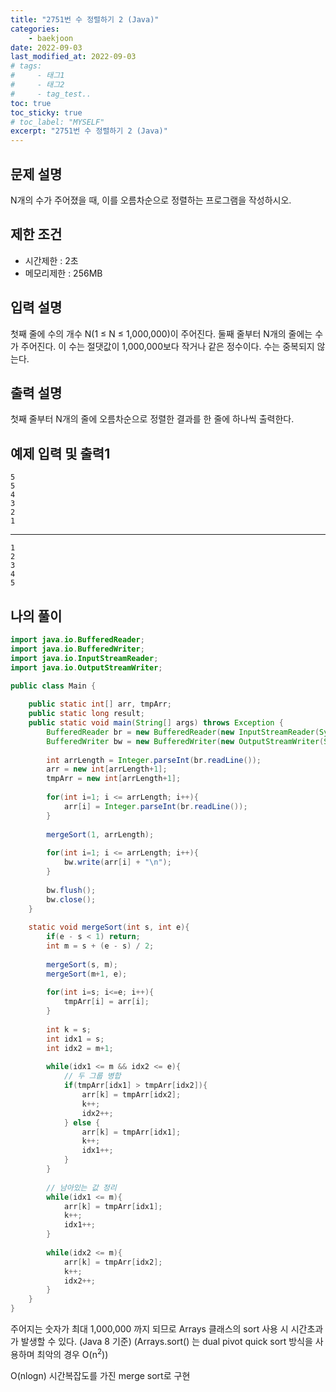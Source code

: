 ```yaml
---
title: "2751번 수 정렬하기 2 (Java)"
categories: 
    - baekjoon
date: 2022-09-03
last_modified_at: 2022-09-03
# tags:
#     - 태그1
#     - 태그2
#     - tag_test..
toc: true
toc_sticky: true
# toc_label: "MYSELF"
excerpt: "2751번 수 정렬하기 2 (Java)"
---
```

## 문제 설명

N개의 수가 주어졌을 때, 이를 오름차순으로 정렬하는 프로그램을 작성하시오.

## 제한 조건

- 시간제한 : 2초
- 메모리제한 : 256MB

## 입력 설명

첫째 줄에 수의 개수 N(1 ≤ N ≤ 1,000,000)이 주어진다. 둘째 줄부터 N개의 줄에는 수가 주어진다. 이 수는 절댓값이 1,000,000보다 작거나 같은 정수이다. 수는 중복되지 않는다.

## 출력 설명

첫째 줄부터 N개의 줄에 오름차순으로 정렬한 결과를 한 줄에 하나씩 출력한다.

## 예제 입력 및 출력1

    5
    5
    4
    3
    2
    1
<hr>

    1
    2
    3
    4
    5

## 나의 풀이

```java
import java.io.BufferedReader;
import java.io.BufferedWriter;
import java.io.InputStreamReader;
import java.io.OutputStreamWriter;

public class Main {
    
    public static int[] arr, tmpArr;
    public static long result;
    public static void main(String[] args) throws Exception {
        BufferedReader br = new BufferedReader(new InputStreamReader(System.in));
        BufferedWriter bw = new BufferedWriter(new OutputStreamWriter(System.out));
        
        int arrLength = Integer.parseInt(br.readLine());
        arr = new int[arrLength+1];
        tmpArr = new int[arrLength+1];
        
        for(int i=1; i <= arrLength; i++){
            arr[i] = Integer.parseInt(br.readLine());
        }
        
        mergeSort(1, arrLength);
        
        for(int i=1; i <= arrLength; i++){
            bw.write(arr[i] + "\n");
        }
        
        bw.flush();
        bw.close();
    }
    
    static void mergeSort(int s, int e){
        if(e - s < 1) return;
        int m = s + (e - s) / 2;
        
        mergeSort(s, m);
        mergeSort(m+1, e);
        
        for(int i=s; i<=e; i++){
            tmpArr[i] = arr[i];
        }
        
        int k = s;
        int idx1 = s;
        int idx2 = m+1;
        
        while(idx1 <= m && idx2 <= e){
            // 두 그룹 병합
            if(tmpArr[idx1] > tmpArr[idx2]){
                arr[k] = tmpArr[idx2];
                k++;
                idx2++;
            } else {
                arr[k] = tmpArr[idx1];
                k++;
                idx1++;
            }
        }
        
        // 남아있는 값 정리
        while(idx1 <= m){
            arr[k] = tmpArr[idx1];
            k++;
            idx1++;
        }
        
        while(idx2 <= m){
            arr[k] = tmpArr[idx2];
            k++;
            idx2++;
        }
    }
}
```

주어지는 숫자가 최대 1,000,000 까지 되므로 Arrays 클래스의 sort 사용 시 시간초과가 발생할 수 있다. (Java 8 기준)
(Arrays.sort() 는 dual pivot quick sort 방식을 사용하며 최악의 경우 O(n<sup>2</sup>))

O(nlogn) 시간복잡도를 가진 merge sort로 구현